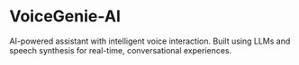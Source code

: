 # VoiceGenie-AI
AI-powered assistant with intelligent voice interaction. Built using LLMs and speech synthesis for real-time, conversational experiences.
